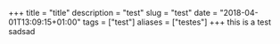 +++
title = "title"
description = "test"
slug = "test"
date = "2018-04-01T13:09:15+01:00"
tags = ["test"]
aliases = ["testes"]
+++
this is a test sadsad
